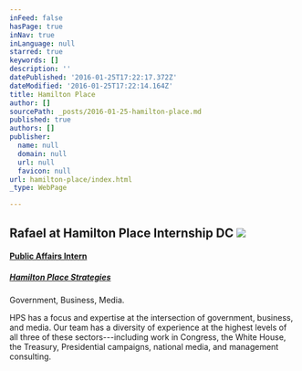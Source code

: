 ```yaml
---
inFeed: false
hasPage: true
inNav: true
inLanguage: null
starred: true
keywords: []
description: ''
datePublished: '2016-01-25T17:22:17.372Z'
dateModified: '2016-01-25T17:22:14.164Z'
title: Hamilton Place
author: []
sourcePath: _posts/2016-01-25-hamilton-place.md
published: true
authors: []
publisher:
  name: null
  domain: null
  url: null
  favicon: null
url: hamilton-place/index.html
_type: WebPage

---
```

## Rafael at Hamilton Place Internship DC ![](https://s3-us-west-2.amazonaws.com/the-grid-img/p/a9c62672a9ae454cb60d5d934fb1ff77f77d5d78.png)

#### [Public Affairs Intern][0]

##### [Hamilton Place Strategies][1]

Government, Business, Media.

HPS has a focus and expertise at the intersection of government, business, and media. Our team has a diversity of experience at the highest levels of all three of these sectors---including work in Congress, the White House, the Treasury, Presidential campaigns, national media, and management consulting.

[0]: https://www.linkedin.com/title/public-affairs-intern?trk=pprofile_title
[1]: https://www.linkedin.com/company/hamilton-place-strategies?trk=ppro_cprof